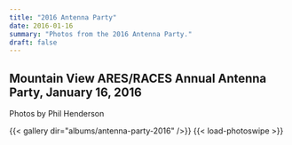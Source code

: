 ```yaml
---
title: "2016 Antenna Party"
date: 2016-01-16
summary: "Photos from the 2016 Antenna Party."
draft: false
---
```

## Mountain View ARES/RACES Annual Antenna Party, January 16, 2016

Photos by Phil Henderson

{{< gallery dir="albums/antenna-party-2016" />}} {{< load-photoswipe >}}
